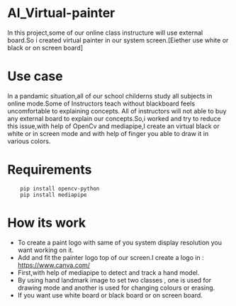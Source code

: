 # AI_Virtual-painter

In this project,some of our online class instructure will use external board.So i created virtual painter in our system screen.[Eiether use white or black or on screen board] 

# Use case

In a pandamic situation,all of our school childerns study all subjects in online mode.Some of Instructors teach without blackboard feels uncomfortable to explaining concepts.
All of instructors will not able to buy any external board to explain our concepts.So,i worked and try to reduce this issue,with help of OpenCv and mediapipe,I create an virtual black or white or in screen mode and with help of finger you able to draw it in various colors.

# Requirements

        pip install opencv-python
        pip install mediapipe
        
# How its work

* To create a paint logo with same of you system display resolution you want working on it.
* Add and fit the painter logo top of our screen.I create a logo in : https://www.canva.com/
* First,with help of mediapipe to detect and track a hand model.
* By using hand landmark image to set two classes , one is used for drawing mode and another is used for changing colours or erasing.
* If you want use white board or black board or on screen board.

